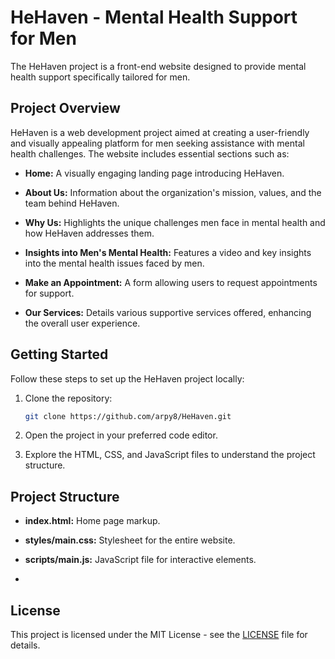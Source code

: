 # HeHaven - Mental Health Support for Men

The HeHaven project is a front-end website designed to provide mental health support specifically tailored for men.

## Project Overview

HeHaven is a web development project aimed at creating a user-friendly and visually appealing platform for men seeking assistance with mental health challenges. The website includes essential sections such as:

- **Home:** A visually engaging landing page introducing HeHaven.

- **About Us:** Information about the organization's mission, values, and the team behind HeHaven.

- **Why Us:** Highlights the unique challenges men face in mental health and how HeHaven addresses them.

- **Insights into Men's Mental Health:** Features a video and key insights into the mental health issues faced by men.

- **Make an Appointment:** A form allowing users to request appointments for support.

- **Our Services:** Details various supportive services offered, enhancing the overall user experience.

## Getting Started

Follow these steps to set up the HeHaven project locally:

1. Clone the repository:

   ```bash
   git clone https://github.com/arpy8/HeHaven.git
   ```

2. Open the project in your preferred code editor.

3. Explore the HTML, CSS, and JavaScript files to understand the project structure.

## Project Structure

- **index.html:** Home page markup.

- **styles/main.css:** Stylesheet for the entire website.

- **scripts/main.js:** JavaScript file for interactive elements.
-

## License

This project is licensed under the MIT License - see the [LICENSE](LICENSE) file for details.
